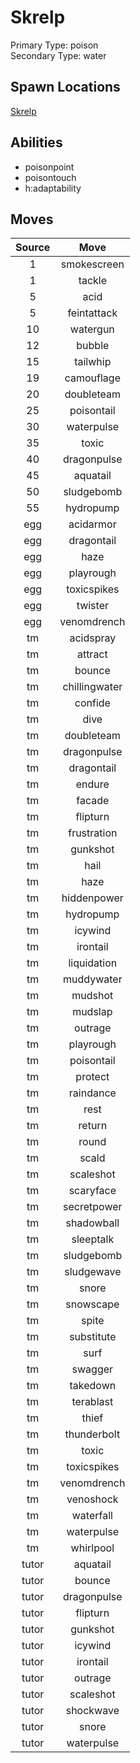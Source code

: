 # Skrelp  
Primary Type: poison  
Secondary Type: water  
  
## Spawn Locations  
[Skrelp](/data/spawn_presets/skrelp.md)  
  
## Abilities  
  * poisonpoint
  * poisontouch
  * h:adaptability
  
  
## Moves  
  
| Source | Move |  
|:---:|:---:|  
| 1 | smokescreen |  
| 1 | tackle |  
| 5 | acid |  
| 5 | feintattack |  
| 10 | watergun |  
| 12 | bubble |  
| 15 | tailwhip |  
| 19 | camouflage |  
| 20 | doubleteam |  
| 25 | poisontail |  
| 30 | waterpulse |  
| 35 | toxic |  
| 40 | dragonpulse |  
| 45 | aquatail |  
| 50 | sludgebomb |  
| 55 | hydropump |  
| egg | acidarmor |  
| egg | dragontail |  
| egg | haze |  
| egg | playrough |  
| egg | toxicspikes |  
| egg | twister |  
| egg | venomdrench |  
| tm | acidspray |  
| tm | attract |  
| tm | bounce |  
| tm | chillingwater |  
| tm | confide |  
| tm | dive |  
| tm | doubleteam |  
| tm | dragonpulse |  
| tm | dragontail |  
| tm | endure |  
| tm | facade |  
| tm | flipturn |  
| tm | frustration |  
| tm | gunkshot |  
| tm | hail |  
| tm | haze |  
| tm | hiddenpower |  
| tm | hydropump |  
| tm | icywind |  
| tm | irontail |  
| tm | liquidation |  
| tm | muddywater |  
| tm | mudshot |  
| tm | mudslap |  
| tm | outrage |  
| tm | playrough |  
| tm | poisontail |  
| tm | protect |  
| tm | raindance |  
| tm | rest |  
| tm | return |  
| tm | round |  
| tm | scald |  
| tm | scaleshot |  
| tm | scaryface |  
| tm | secretpower |  
| tm | shadowball |  
| tm | sleeptalk |  
| tm | sludgebomb |  
| tm | sludgewave |  
| tm | snore |  
| tm | snowscape |  
| tm | spite |  
| tm | substitute |  
| tm | surf |  
| tm | swagger |  
| tm | takedown |  
| tm | terablast |  
| tm | thief |  
| tm | thunderbolt |  
| tm | toxic |  
| tm | toxicspikes |  
| tm | venomdrench |  
| tm | venoshock |  
| tm | waterfall |  
| tm | waterpulse |  
| tm | whirlpool |  
| tutor | aquatail |  
| tutor | bounce |  
| tutor | dragonpulse |  
| tutor | flipturn |  
| tutor | gunkshot |  
| tutor | icywind |  
| tutor | irontail |  
| tutor | outrage |  
| tutor | scaleshot |  
| tutor | shockwave |  
| tutor | snore |  
| tutor | waterpulse |  
  
